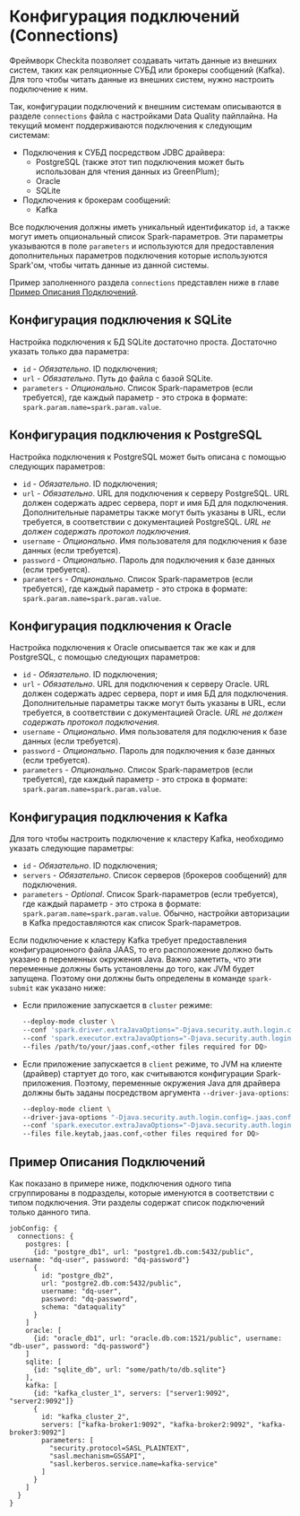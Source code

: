 # Конфигурация подключений (Connections)

Фреймворк Checkita позволяет создавать читать данные из внешних систем, таких как реляционные СУБД или брокеры
сообщений (Kafka). Для того чтобы читать данные из внешних систем, нужно настроить подключение к ним.

Так, конфигурации подключений к внешним системам описываются в разделе `connections` файла с настройками Data Quality
пайплайна. На текущий момент поддерживаются подключения к следующим системам:

* Подключения к СУБД посредством JDBC драйвера:
    * PostgreSQL (также этот тип подключения может быть использован для чтения данных из GreenPlum);
    * Oracle
    * SQLite
* Подключения к брокерам сообщений:
    * Kafka

Все подключения должны иметь уникальный идентификатор `id`, а также могут иметь опциональный список Spark-параметров.
Эти параметры указываются в поле `parameters` и используются для предоставления дополнительных параметров подключения
которые используются Spark'ом, чтобы читать данные из данной системы.

Пример заполненного раздела `connections` представлен ниже в главе [Пример Описания Подключений](#_1).

## Конфигурация подключения к SQLite

Настройка подключения к БД SQLite достаточно проста. Достаточно указать только два параметра:

* `id` - *Обязательно*. ID подключения;
* `url` - *Обязательно*. Путь до файла с базой SQLite.
* `parameters` - *Опционально*. Список Spark-параметров (если требуется), где каждый параметр - это строка в формате:
  `spark.param.name=spark.param.value`.

## Конфигурация подключения к PostgreSQL

Настройка подключения к PostgreSQL может быть описана с помощью следующих параметров:

* `id` - *Обязательно*. ID подключения;
* `url` - *Обязательно*. URL для подключения к серверу PostgreSQL. URL должен содержать адрес сервера, порт и имя БД
  для подключения. Дополнительные параметры также могут быть указаны в URL, если требуется, в соответствии с 
  документацией PostgreSQL. *URL не должен содержать протокол подключения.*
* `username` - *Опционально*. Имя пользователя для подключения к базе данных (если требуется).
* `password` - *Опционально*. Пароль для подключения к базе данных (если требуется).
* `parameters` - *Опционально*. Список Spark-параметров (если требуется), где каждый параметр - это строка в формате:
  `spark.param.name=spark.param.value`.

## Конфигурация подключения к Oracle

Настройка подключения к Oracle описывается так же как и для PostgreSQL, с помощью следующих параметров:

* `id` - *Обязательно*. ID подключения;
* `url` - *Обязательно*. URL для подключения к серверу Oracle. URL должен содержать адрес сервера, порт и имя БД
  для подключения. Дополнительные параметры также могут быть указаны в URL, если требуется, в соответствии с
  документацией Oracle. *URL не должен содержать протокол подключения.*
* `username` - *Опционально*. Имя пользователя для подключения к базе данных (если требуется).
* `password` - *Опционально*. Пароль для подключения к базе данных (если требуется).
* `parameters` - *Опционально*. Список Spark-параметров (если требуется), где каждый параметр - это строка в формате:
  `spark.param.name=spark.param.value`.

##  Конфигурация подключения к Kafka

Для того чтобы настроить подключение к кластеру Kafka, необходимо указать следующие параметры:

* `id` - *Обязательно*. ID подключения;
* `servers` - *Обязательно*. Список серверов (брокеров сообщений) для подключения.
* `parameters` - *Optional*. Список Spark-параметров (если требуется), где каждый параметр - это строка в формате:
  `spark.param.name=spark.param.value`. Обычно, настройки авторизации в Kafka предоставляются как список
  Spark-параметров.

Если подключение к кластеру Kafka требует предоставления конфигурационного файла JAAS, то его расположение должно быть
указано в переменных окружения Java. Важно заметить, что эти переменные должны быть установлены до того, как JVM
будет запущена. Поэтому они должны быть определены в команде `spark-submit` как указано ниже:

* Если приложение запускается в `cluster` режиме:
  ```bash
  --deploy-mode cluster \
  --conf 'spark.driver.extraJavaOptions="-Djava.security.auth.login.config=./jaas.conf"' \
  --conf 'spark.executor.extraJavaOptions="-Djava.security.auth.login.config=./jaas.conf"' \
  --files /path/to/your/jaas.conf,<other files required for DQ>
  ```
* Если приложение запускается в `client` режиме, то JVM на клиенте (драйвер) стартует до того, как считываются
  конфигурации Spark-приложения. Поэтому, переменные окружения Java для драйвера должны быть заданы посредством
  аргумента `--driver-java-options`:
  ```bash
  --deploy-mode client \
  --driver-java-options "-Djava.security.auth.login.config=.jaas.conf" \
  --conf 'spark.executor.extraJavaOptions="-Djava.security.auth.login.config=./jaas.conf"' \
  --files file.keytab,jaas.conf,<other files required for DQ>
  ```

## Пример Описания Подключений

Как показано в примере ниже, подключения одного типа сгруппированы в подразделы, которые именуются в соответствии с
типом подключения. Эти разделы содержат список подключений только данного типа.

```hocon
jobConfig: {
  connections: {
    postgres: [
      {id: "postgre_db1", url: "postgre1.db.com:5432/public", username: "dq-user", password: "dq-password"}
      {
        id: "postgre_db2",
        url: "postgre2.db.com:5432/public",
        username: "dq-user",
        password: "dq-password",
        schema: "dataquality"
      }
    ]
    oracle: [
      {id: "oracle_db1", url: "oracle.db.com:1521/public", username: "db-user", password: "dq-password"}
    ]
    sqlite: [
      {id: "sqlite_db", url: "some/path/to/db.sqlite"}
    ],
    kafka: [
      {id: "kafka_cluster_1", servers: ["server1:9092", "server2:9092"]}
      {
        id: "kafka_cluster_2",
        servers: ["kafka-broker1:9092", "kafka-broker2:9092", "kafka-broker3:9092"]
        parameters: [
          "security.protocol=SASL_PLAINTEXT",
          "sasl.mechanism=GSSAPI",
          "sasl.kerberos.service.name=kafka-service"
        ]
      }
    ]
  }
}
```